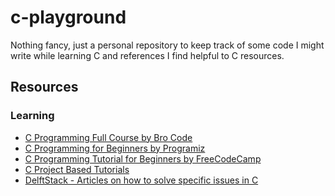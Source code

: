 # c-playground

Nothing fancy, just a personal repository to keep track of some code
I might write while learning C and references I find helpful to C resources.

## Resources

### Learning

- [C Programming Full Course by Bro Code](https://www.youtube.com/watch?v=87SH2Cn0s9A)
- [C Programming for Beginners by Programiz](https://www.youtube.com/playlist?list=PL98qAXLA6aftD9ZlnjpLhdQAOFI8xIB6e)
- [C Programming Tutorial for Beginners by FreeCodeCamp](https://www.youtube.com/watch?v=KJgsSFOSQv0)
- [C Project Based Tutorials](https://github.com/SWPFlow/C-Project-Based-Tutorials)
- [DelftStack - Articles on how to solve specific issues in C](https://www.delftstack.com/howto/c/)
